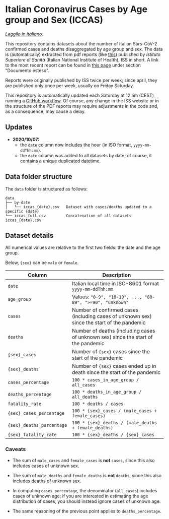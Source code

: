 # Italian Coronavirus Cases by Age group and Sex (ICCAS)

_[Leggilo in italiano](README.it.md)._

This repository contains datasets about the number of Italian Sars-CoV-2 
confirmed cases and deaths disaggregated by age group and sex. 
The data is (automatically) extracted from pdf reports 
(like [this](https://www.epicentro.iss.it/coronavirus/bollettino/Bollettino-sorveglianza-integrata-COVID-19_30-marzo-2020.pdf)) 
published by _Istituto Superiore di Sanità_ (Italian National Institute of Health), 
ISS in short. A link to the most recent report can be found in
[this page](https://www.epicentro.iss.it/coronavirus/sars-cov-2-sorveglianza-dati)
under section "Documento esteso".

Reports were originally published by ISS twice per week; since april, they are 
published only once per week, usually on ~~Friday~~ Saturday.

This repository is automatically updated each Saturday at 12 am (CEST) running a
[GitHub workflow](.github/workflows/update-data.yaml).
Of course, any change in the ISS website or in the structure of the PDF reports 
may require adjustments in the code and, as a consequence, may cause a delay.


## Updates

- **2020/10/07:** 
    - the `date` column now includes the hour (in ISO format, `yyyy-mm-ddThh:mm`).
    - the `date` column was added to all datasets by date; of course, it contains
      a unique duplicated datetime.


## Data folder structure
The `data` folder is structured as follows:
```
data
├── by-date                    
│   └── iccas_{date}.csv   Dataset with cases/deaths updated to a specific {date}
└── iccas_full.csv         Concatenation of all datasets iccas_{date}.csv
```


## Dataset details

All numerical values are relative to the first two fields: the date and the age group.

Below, `{sex}` can be `male` or `female`.

| Column                    | Description                                                                                  |
|---------------------------|----------------------------------------------------------------------------------------------|
| `date`                    | Italian local time in ISO-8601 format `yyyy-mm-ddThh:mm`                                     |
| `age_group`               | Values: `"0-9", "10-19", ..., "80-89", ">=90", "unknown"`                                    |
| `cases`                   | Number of confirmed cases (including cases of unknown sex) since the start of the pandemic   |
| `deaths`                  | Number of deaths (including cases of unknown sex) since the start of the pandemic            |
| `{sex}_cases`             | Number of `{sex}` cases since the start of the pandemic                                      |
| `{sex}_deaths`            | Number of `{sex}` cases ended up in death since the start of the pandemic                    |
| `cases_percentage`        | `100 * cases_in_age_group / all_cases`                                                       |
| `deaths_percentage`       | `100 * deaths_in_age_group / all_deaths`                                                     |
| `fatality_rate`           | `100 * deaths / cases`                                                                       |
| `{sex}_cases_percentage`  | `100 * {sex}_cases / (male_cases + female_cases)`                                            |
| `{sex}_deaths_percentage` | `100 * {sex}_deaths / (male_deaths + female_deaths)`                                         | 
| `{sex}_fatality_rate`     | `100 * {sex}_deaths / {sex}_cases`                                                           |

### Caveats

- The sum of `male_cases` and `female_cases` is **not** `cases`, since this also
  includes cases of unknown sex.
   
- The sum of `male_deaths` and `female_deaths` is **not** `deaths`, since this 
  also includes deaths of unknown sex.

- In computing `cases_percentage`, the denominator (`all_cases`) includes
  cases of unknown age; if you are interested in estimating the age distribution
  of cases, you should instead ignore cases of unknown age.
  
- The same reasoning of the previous point applies to `deaths_percentage`.
